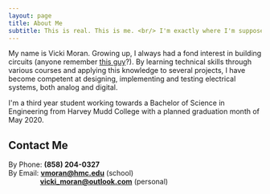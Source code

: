 ```yaml
---
layout: page
title: About Me
subtitle: This is real. This is me. <br/> I'm exactly where I'm supposed to be now. 
---
```


My name is Vicki Moran. Growing up, I always had a fond interest in building circuits (anyone remember [this guy](https://www.elenco.com/product/snap-circuits-300-experiments/)?). By learning technical skills through various courses and applying this knowledge to several projects, I have become competent at designing, implementing and testing electrical systems, both analog and digital. 

<span class="fa fa-graduation-cap about-icon"></span> I'm a third year student working towards a Bachelor of Science in Engineering from Harvey Mudd College with a planned graduation month of May 2020.

<span class="fa fa-heart about-icon"></span>

<span class="fa fa-file-text-o about-icon"></span>

<span class="fa fa-globe about-icon"></span>


## Contact Me

By Phone: **(858) 204-0327** <br/>
By Email: **<vmoran@hmc.edu>** (school) <br/>
&nbsp; &nbsp; &nbsp; &nbsp; &nbsp; &nbsp; &nbsp; &nbsp; 
**<vicki_moran@outlook.com>** (personal)
